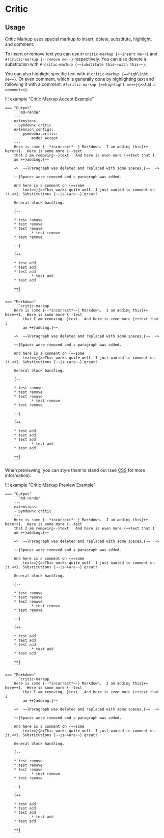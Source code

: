 # Critic

## Usage

Critic Markup uses special markup to insert, delete, substitute, highlight, and comment.

To insert or remove text you can use `#!critic-markup {++insert me++}` and `#!critic-markup {--remove me--}`
respectively.  You can also denote a substitution with `#!critic-markup {~~substitute this~>with this~~}`.

You can also highlight specific text with `#!critic-markup {==highlight me==}`. Or even comment, which is generally done
by highlighting text and following it with a comment: `#!critic-markup {==highlight me==}{>>Add a comment<<}`.

!!! example "Critic Markup Accept Example"

	=== "Output"
		```md-render
		---
		extensions:
		- pymdownx.critic
		extension_configs:
			pymdownx.critic:
				mode: accept
		---
		Here is some {--*incorrect*--} Markdown.  I am adding this{++ here++}.  Here is some more {--text
		that I am removing--}text.  And here is even more {++text that I
		am ++}adding.{~~

		~>  ~~}Paragraph was deleted and replaced with some spaces.{~~  ~>

		~~}Spaces were removed and a paragraph was added.

		And here is a comment on {==some
			text==}{>>This works quite well. I just wanted to comment on it.<<}. Substitutions {~~is~>are~~} great!

		General block handling.

		{--

		* test remove
		* test remove
		* test remove
				* test remove
		* test remove

		--}

		{++

		* test add
		* test add
		* test add
				* test add
		* test add

		++}
		```

	=== "Markdown"
		```critic-markup
		Here is some {--*incorrect*--} Markdown.  I am adding this{++ here++}.  Here is some more {--text
			that I am removing--}text.  And here is even more {++text that I 
			am ++}adding.{~~

		~>  ~~}Paragraph was deleted and replaced with some spaces.{~~  ~>

		~~}Spaces were removed and a paragraph was added.

		And here is a comment on {==some
			text==}{>>This works quite well. I just wanted to comment on it.<<}. Substitutions {~~is~>are~~} great!

		General block handling.

		{--

		* test remove
		* test remove
		* test remove
				* test remove
		* test remove

		--}

		{++

		* test add
		* test add
		* test add
				* test add
		* test add

		++}
		```

When previewing, you can style them to stand out (see [CSS](#css) for more information):

!!! example "Critic Markup Preview Example"

	=== "Output"
		```md-render
		---
		extensions:
		- pymdownx.critic
		---
		Here is some {--*incorrect*--} Markdown.  I am adding this{++ here++}.  Here is some more {--text
		that I am removing--}text.  And here is even more {++text that I
		am ++}adding.{~~

		~>  ~~}Paragraph was deleted and replaced with some spaces.{~~  ~>

		~~}Spaces were removed and a paragraph was added.

		And here is a comment on {==some
			text==}{>>This works quite well. I just wanted to comment on it.<<}. Substitutions {~~is~>are~~} great!

		General block handling.

		{--

		* test remove
		* test remove
		* test remove
				* test remove
		* test remove

		--}

		{++

		* test add
		* test add
		* test add
				* test add
		* test add

		++}
		```

	=== "Markdown"
		```critic-markup
		Here is some {--*incorrect*--} Markdown.  I am adding this{++ here++}.  Here is some more {--text
			that I am removing--}text.  And here is even more {++text that I 
			am ++}adding.{~~

		~>  ~~}Paragraph was deleted and replaced with some spaces.{~~  ~>

		~~}Spaces were removed and a paragraph was added.

		And here is a comment on {==some
			text==}{>>This works quite well. I just wanted to comment on it.<<}. Substitutions {~~is~>are~~} great!

		General block handling.

		{--

		* test remove
		* test remove
		* test remove
				* test remove
		* test remove

		--}

		{++

		* test add
		* test add
		* test add
				* test add
		* test add

		++}
		```